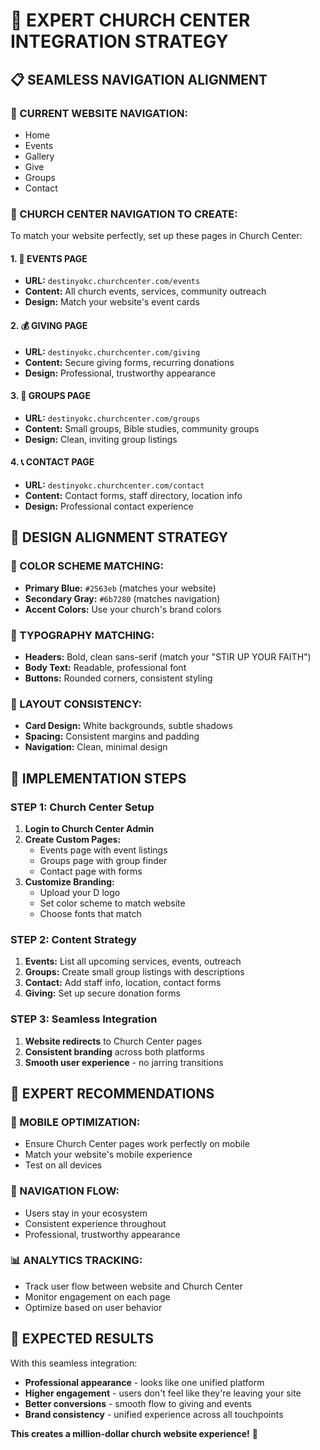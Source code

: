 # 🎯 EXPERT CHURCH CENTER INTEGRATION STRATEGY

## **📋 SEAMLESS NAVIGATION ALIGNMENT**

### **🎨 CURRENT WEBSITE NAVIGATION:**
- Home
- Events  
- Gallery
- Give
- Groups
- Contact

### **🎯 CHURCH CENTER NAVIGATION TO CREATE:**
To match your website perfectly, set up these pages in Church Center:

#### **1. 📅 EVENTS PAGE**
- **URL:** `destinyokc.churchcenter.com/events`
- **Content:** All church events, services, community outreach
- **Design:** Match your website's event cards

#### **2. 💰 GIVING PAGE** 
- **URL:** `destinyokc.churchcenter.com/giving`
- **Content:** Secure giving forms, recurring donations
- **Design:** Professional, trustworthy appearance

#### **3. 👥 GROUPS PAGE**
- **URL:** `destinyokc.churchcenter.com/groups`
- **Content:** Small groups, Bible studies, community groups
- **Design:** Clean, inviting group listings

#### **4. 📞 CONTACT PAGE**
- **URL:** `destinyokc.churchcenter.com/contact`
- **Content:** Contact forms, staff directory, location info
- **Design:** Professional contact experience

## **🎨 DESIGN ALIGNMENT STRATEGY**

### **🎯 COLOR SCHEME MATCHING:**
- **Primary Blue:** `#2563eb` (matches your website)
- **Secondary Gray:** `#6b7280` (matches navigation)
- **Accent Colors:** Use your church's brand colors

### **🎯 TYPOGRAPHY MATCHING:**
- **Headers:** Bold, clean sans-serif (match your "STIR UP YOUR FAITH")
- **Body Text:** Readable, professional font
- **Buttons:** Rounded corners, consistent styling

### **🎯 LAYOUT CONSISTENCY:**
- **Card Design:** White backgrounds, subtle shadows
- **Spacing:** Consistent margins and padding
- **Navigation:** Clean, minimal design

## **🚀 IMPLEMENTATION STEPS**

### **STEP 1: Church Center Setup**
1. **Login to Church Center Admin**
2. **Create Custom Pages:**
   - Events page with event listings
   - Groups page with group finder
   - Contact page with forms
3. **Customize Branding:**
   - Upload your D logo
   - Set color scheme to match website
   - Choose fonts that match

### **STEP 2: Content Strategy**
1. **Events:** List all upcoming services, events, outreach
2. **Groups:** Create small group listings with descriptions
3. **Contact:** Add staff info, location, contact forms
4. **Giving:** Set up secure donation forms

### **STEP 3: Seamless Integration**
1. **Website redirects** to Church Center pages
2. **Consistent branding** across both platforms
3. **Smooth user experience** - no jarring transitions

## **🎯 EXPERT RECOMMENDATIONS**

### **📱 MOBILE OPTIMIZATION:**
- Ensure Church Center pages work perfectly on mobile
- Match your website's mobile experience
- Test on all devices

### **🔗 NAVIGATION FLOW:**
- Users stay in your ecosystem
- Consistent experience throughout
- Professional, trustworthy appearance

### **📊 ANALYTICS TRACKING:**
- Track user flow between website and Church Center
- Monitor engagement on each page
- Optimize based on user behavior

## **🎉 EXPECTED RESULTS**

With this seamless integration:
- **Professional appearance** - looks like one unified platform
- **Higher engagement** - users don't feel like they're leaving your site
- **Better conversions** - smooth flow to giving and events
- **Brand consistency** - unified experience across all touchpoints

**This creates a million-dollar church website experience!** 🚀
